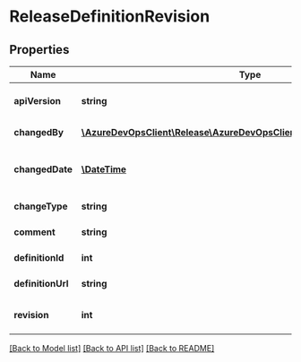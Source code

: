# ReleaseDefinitionRevision

## Properties
Name | Type | Description | Notes
------------ | ------------- | ------------- | -------------
**apiVersion** | **string** | Gets api-version for revision object. | [optional] 
**changedBy** | [**\AzureDevOpsClient\Release\AzureDevOpsClient\Release\Model\IdentityRef**](IdentityRef.md) | Gets the identity who did change. | [optional] 
**changedDate** | [**\DateTime**](\DateTime.md) | Gets date on which ReleaseDefinition changed. | [optional] 
**changeType** | **string** | Gets type of change. | [optional] 
**comment** | **string** | Gets comments for revision. | [optional] 
**definitionId** | **int** | Get id of the definition. | [optional] 
**definitionUrl** | **string** | Gets definition URL. | [optional] 
**revision** | **int** | Get revision number of the definition. | [optional] 

[[Back to Model list]](../README.md#documentation-for-models) [[Back to API list]](../README.md#documentation-for-api-endpoints) [[Back to README]](../README.md)


